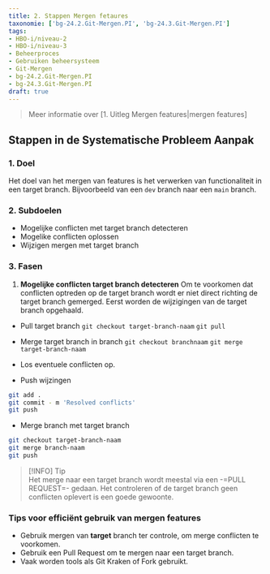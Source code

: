 ```yaml
---
title: 2. Stappen Mergen fetaures
taxonomie: ['bg-24.2.Git-Mergen.PI', 'bg-24.3.Git-Mergen.PI']
tags:
- HBO-i/niveau-2
- HBO-i/niveau-3
- Beheerproces
- Gebruiken beheersysteem
- Git-Mergen
- bg-24.2.Git-Mergen.PI
- bg-24.3.Git-Mergen.PI
draft: true 
---
```


> Meer informatie over [1. Uitleg Mergen features|mergen features]

## Stappen in de Systematische Probleem Aanpak
### 1. Doel
Het doel van het mergen van features is het verwerken van functionaliteit in een target branch. Bijvoorbeeld van een `dev` branch naar een `main` branch.

### 2. Subdoelen
  - Mogelijke conflicten met target branch detecteren
  - Mogelike conflicten oplossen
  - Wijzigen mergen met target branch

### 3. Fasen
1. **Mogelijke conflicten target branch detecteren**
Om te voorkomen dat conflicten optreden op de target branch wordt er niet direct richting de target branch gemerged. Eerst worden de wijzigingen van de target branch opgehaald.

- Pull target branch
`git checkout target-branch-naam`
`git pull`

- Merge target branch in branch
`git checkout branchnaam`
`git merge target-branch-naam`

- Los eventuele conflicten op. 

- Push wijzingen  
``` bash  
git add .
git commit - m 'Resolved conflicts'
git push
```

- Merge branch met target branch
``` bash  
git checkout target-branch-naam
git merge branch-naam
git push
```

> [!INFO] Tip  
> Het merge naar een target branch wordt meestal via een -=PULL REQUEST=- gedaan. Het controleren of de target branch geen conflicten oplevert is een goede gewoonte.

### Tips voor efficiënt gebruik van mergen features
- Gebruik mergen van **target** branch ter controle, om merge conflicten te voorkomen.
- Gebruik een Pull Request om te mergen naar een target branch.
- Vaak worden tools als Git Kraken of Fork gebruikt.

